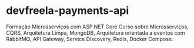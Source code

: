 # devfreela-payments-api
Formação Microsserviços com ASP.NET Core  Curso sobre Microsserviços, CQRS, Arquitetura Limpa, MongoDB, Arquitetura orientada a eventos com RabbitMQ, API Gateway, Service Discovery, Redis, Docker Compose.
